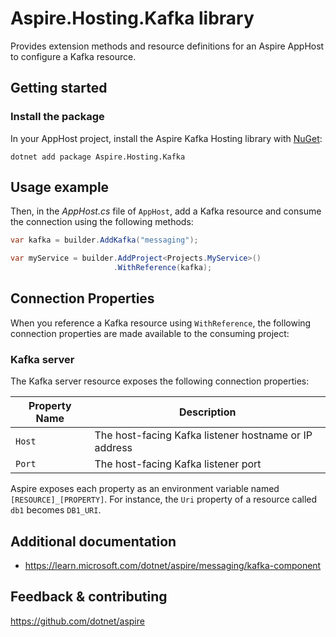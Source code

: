 # Aspire.Hosting.Kafka library

Provides extension methods and resource definitions for an Aspire AppHost to configure a Kafka resource.

## Getting started

### Install the package

In your AppHost project, install the Aspire Kafka Hosting library with [NuGet](https://www.nuget.org):

```dotnetcli
dotnet add package Aspire.Hosting.Kafka
```

## Usage example

Then, in the _AppHost.cs_ file of `AppHost`, add a Kafka resource and consume the connection using the following methods:

```csharp
var kafka = builder.AddKafka("messaging");

var myService = builder.AddProject<Projects.MyService>()
                       .WithReference(kafka);
```

## Connection Properties

When you reference a Kafka resource using `WithReference`, the following connection properties are made available to the consuming project:

### Kafka server

The Kafka server resource exposes the following connection properties:

| Property Name | Description |
|---------------|-------------|
| `Host` | The host-facing Kafka listener hostname or IP address |
| `Port` | The host-facing Kafka listener port |

Aspire exposes each property as an environment variable named `[RESOURCE]_[PROPERTY]`. For instance, the `Uri` property of a resource called `db1` becomes `DB1_URI`.

## Additional documentation

* https://learn.microsoft.com/dotnet/aspire/messaging/kafka-component

## Feedback & contributing

https://github.com/dotnet/aspire
